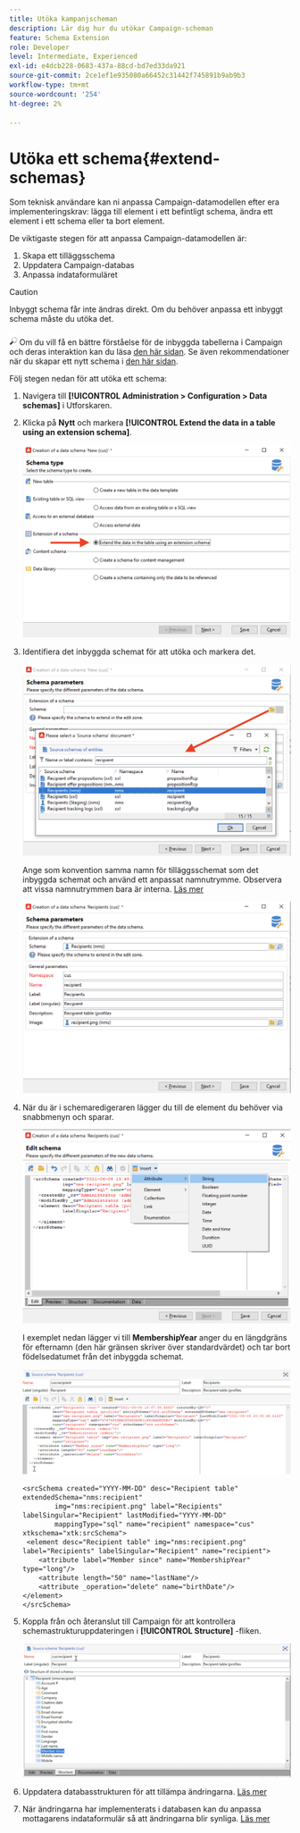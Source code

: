 ```yaml
---
title: Utöka kampanjscheman
description: Lär dig hur du utökar Campaign-scheman
feature: Schema Extension
role: Developer
level: Intermediate, Experienced
exl-id: e4dcb228-0683-437a-88cd-bd7ed33da921
source-git-commit: 2ce1ef1e935080a66452c31442f745891b9ab9b3
workflow-type: tm+mt
source-wordcount: '254'
ht-degree: 2%

---
```


# Utöka ett schema{#extend-schemas}

Som teknisk användare kan ni anpassa Campaign-datamodellen efter era implementeringskrav: lägga till element i ett befintligt schema, ändra ett element i ett schema eller ta bort element.

De viktigaste stegen för att anpassa Campaign-datamodellen är:

1. Skapa ett tilläggsschema
1. Uppdatera Campaign-databas
1. Anpassa indataformuläret

>[!CAUTION]
>Inbyggt schema får inte ändras direkt. Om du behöver anpassa ett inbyggt schema måste du utöka det.

![](../assets/do-not-localize/glass.png) Om du vill få en bättre förståelse för de inbyggda tabellerna i Campaign och deras interaktion kan du läsa [den här sidan](datamodel.md). Se även rekommendationer när du skapar ett nytt schema i [den här sidan](create-schema.md).

Följ stegen nedan för att utöka ett schema:

1. Navigera till **[!UICONTROL Administration > Configuration > Data schemas]** i Utforskaren.
1. Klicka på **Nytt** och markera **[!UICONTROL Extend the data in a table using an extension schema]**.

   ![](assets/extend-schema-option.png)

1. Identifiera det inbyggda schemat för att utöka och markera det.

   ![](assets/extend-schema-select.png)

   Ange som konvention samma namn för tilläggsschemat som det inbyggda schemat och använd ett anpassat namnutrymme.  Observera att vissa namnutrymmen bara är interna. [Läs mer](schemas.md#reserved-namespaces)

   ![](assets/extend-schema-validate.png)

1. När du är i schemaredigeraren lägger du till de element du behöver via snabbmenyn och sparar.

   ![](assets/extend-schema-edit.png)

   I exemplet nedan lägger vi till **MembershipYear** anger du en längdgräns för efternamn (den här gränsen skriver över standardvärdet) och tar bort födelsedatumet från det inbyggda schemat.

   ![](assets/extend-schema-sample.png)

   ```
   <srcSchema created="YYYY-MM-DD" desc="Recipient table" extendedSchema="nms:recipient"
           img="nms:recipient.png" label="Recipients" labelSingular="Recipient" lastModified="YYYY-MM-DD"
           mappingType="sql" name="recipient" namespace="cus" xtkschema="xtk:srcSchema">
    <element desc="Recipient table" img="nms:recipient.png" label="Recipients" labelSingular="Recipient" name="recipient">
       <attribute label="Member since" name="MembershipYear" type="long"/>
       <attribute length="50" name="lastName"/>
       <attribute _operation="delete" name="birthDate"/>
   </element>
   </srcSchema>
   ```

1. Koppla från och återanslut till Campaign för att kontrollera schemastrukturuppdateringen i **[!UICONTROL Structure]** -fliken.

   ![](assets/extend-schema-structure.png)

1. Uppdatera databasstrukturen för att tillämpa ändringarna. [Läs mer](update-database-structure.md)

1. När ändringarna har implementerats i databasen kan du anpassa mottagarens indataformulär så att ändringarna blir synliga. [Läs mer](forms.md)
